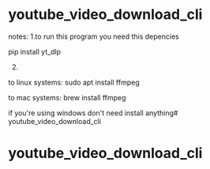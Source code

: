 # youtube_video_download_cli

notes:
 1.to run this program you need this depencies 

 pip install yt_dlp

 2.
 to linux systems:
 sudo apt install ffmpeg

 to mac systems:
 brew install ffmpeg
 
 if you're using windows don't need install anything# youtube_video_download_cli
# youtube_video_download_cli
